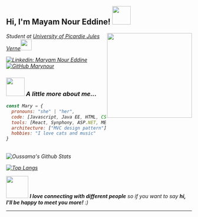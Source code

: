 <h2> Hi, I'm Mayam Nour Eddine! <img src="https://media.giphy.com/media/mGcNjsfWAjY5AEZNw6/giphy.gif" width="50"></h2>
<img align='right' src="https://img.freepik.com/free-vector/cute-girl-working-computer-cartoon-vector-icon-illustration-people-technology-icon-concept-isolated-premium-vector-flat-cartoon-style_138676-1444.jpg" width="230">
<p><em>Student at <a href="https://www.u-picardie.fr/universite-de-picardie-jules-verne-290591.kjsp">University of Picardie Jules Verne</a><img src="https://media.giphy.com/media/fYSnHlufseco8Fh93Z/giphy.gif" width="30"></br>

[![Linkedin: Maryam Nour Eddine](https://img.shields.io/badge/-Maryam-blue?style=flat-square&logo=Linkedin&logoColor=white&link=https://www.linkedin.com/in/maryam-nour-eddine-749450202/)](https://www.linkedin.com/in/maryam-nour-eddine-749450202/)
[![GitHub Marynour](https://img.shields.io/github/followers/thaiane?label=follow&style=social)](https://github.com/marynour)


### <img src="https://media.giphy.com/media/VgCDAzcKvsR6OM0uWg/giphy.gif" width="50"> A little more about me...  

```javascript
const Mary = {
  pronouns: "she" | "her",
  code: [Javascript, Java EE, HTML, CSS, PHP, Python, Java, XML,SQL],
  tools: [React, Synphony, ASP.NET, MERISE, UML, Tensorflow, Pandas],
  architecture: ["MVC design pattern"],
  hobbies: "I love cats and music"
}
```
 </br>
 
<img align="center" src="https://github-readme-stats.vercel.app/api?username=marynour&include_all_commits=true&count_private=true&show_icons=true&line_height=20&title_color=7A7ADB&icon_color=2234AE&text_color=D3D3D3&bg_color=0,000000,130F40" alt="Oussama's Github Stats">

</br>

[![Top Langs](https://github-readme-stats.vercel.app/api/top-langs/?username=RealKintaro&layout=compact&text_color=daf7dc&bg_color=151515)](https://github.com/marynour/github-readme-stats)
</br>

<img src="https://media.giphy.com/media/LnQjpWaON8nhr21vNW/giphy.gif" width="60"> <em><b>I love connecting with different people</b> so if you want to say <b>hi, I'll be happy to meet you more!</b> :)</em>

---
